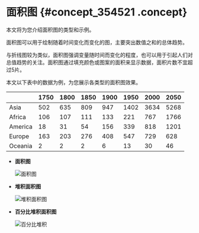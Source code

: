# 面积图 {#concept_354521 .concept}

本文将为您介绍面积图的类型和示例。

面积图可以用于绘制随着时间变化而变化的图，主要突出数值之和的总体趋势。

与折线图较为类似，面积图强调变量随时间而变化的程度，也可以用于引起人们对总值趋势的关注。面积图通过填充颜色或图案的面积来显示数据，面积片数不宜超过5片。

本文以下表中的数据为例，为您展示各类型的面积图效果。

| |1750|1800|1850|1900|1950|2000|2050|
|--|----|----|----|----|----|----|----|
|Asia|502|635|809|947|1402|3634|5268|
|Africa|106|107|111|133|221|767|1766|
|America|18|31|54|156|339|818|1201|
|Europe|163|203|276|408|547|729|628|
|Oceania|2|2|2|6|13|30|46|

-   **面积图**

    ![面积图](http://static-aliyun-doc.oss-cn-hangzhou.aliyuncs.com/assets/img/249222/156895249147893_zh-CN.png)

-   **堆积面积图**

    ![堆积面积图](http://static-aliyun-doc.oss-cn-hangzhou.aliyuncs.com/assets/img/249222/156895249147895_zh-CN.png)

-   **百分比堆积面积图**

    ![百分比堆积](http://static-aliyun-doc.oss-cn-hangzhou.aliyuncs.com/assets/img/249222/156895249147896_zh-CN.png)


